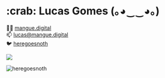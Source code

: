 <h1>:crab: Lucas Gomes (｡◕‿‿◕｡)</h1> 

:man_technologist: [mangue.digital](https://www.mangue.digital)  
:mailbox: lucas@mangue.digital  
:bird: [heregoesnoth](https://www.twitter.com/heregoesnoth)

<p align="left"><img src="https://img.shields.io/badge/Python-3776AB?style=for-the-badge&logo=python&logoColor=white"/> </p>

<p><img align="left" src="https://github-readme-stats.vercel.app/api/top-langs/?username=heregoesnoth&layout=compact" alt="heregoesnoth" /></p>
